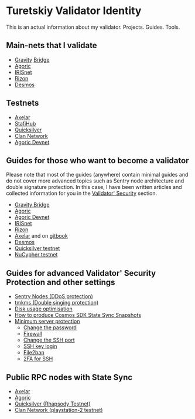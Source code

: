 # Turetskiy Validator Identity
This is an actual information about my validator. Projects. Guides. Tools.
## Main-nets that I validate
- [Gravity](https://www.mintscan.io/gravity-bridge/validators/gravityvaloper1rqhsh8smda90d3n7txty38n44z5qfqpenp3q2v) [Bridge](https://gravity-bridge.ezstaking.io/validators/gravityvaloper1rqhsh8smda90d3n7txty38n44z5qfqpenp3q2v)
- [Agoric](https://main.explorer.agoric.net/validator/agoricvaloper1dg6cl026x7fwjagasv7jjlcjkhn60wujwew05a)
- [IRISnet](https://www.mintscan.io/iris/validators/iva19ul0uva3fgtm6cd6tceprre4ghsfh6h3u29lcg)
- [Rizon](https://www.mintscan.io/rizon/validators/rizonvaloper14qd4n677jxsuh7fqg7z7kvj2dzjqdkv8pqv7tk)
- [Desmos](https://www.mintscan.io/desmos/validators/desmosvaloper1cpr9l93e4s67svqg0crj0v35t3yl2a9zlst74m)

## Testnets
- [Axelar](https://testnet.explorer.testnet.run/axelar-testnet-2/staking/axelarvaloper1eu28tqtanwe0fsl9nrfazr4re3rfewah889qg6)
- [StafiHub](https://testnet-explorer.stafihub.io/stafi-hub-testnet/staking/stafivaloper1zlw3kurp6h6vj87qf5cjxmkgupp82gpvmqn05j)
- [Quicksilver](https://quicksilver.explorers.guru/validator/quickvaloper1qr688u3h9v6xenm7uwn8sp79yh7tgu76cqn2tv)
- [Clan Network](https://testnet.explorer.testnet.run/Clan%20Network/staking/clanvaloper182f9evzshwvf2h6pmcut4qdt26nm5l9jf6w8n3)
- [Agoric Devnet](https://devnet.explorer.agoric.net/agoric/staking/agoricvaloper1v06akzfvj4l5mnzpfua9w66c9z77qtrxkt23vt)

## Guides for those who want to become a validator 
Please note that most of the guides (anywhere) contain minimal guides and do not cover more advanced topics such as Sentry node architecture and double signature protection. In this case, I have been written articles and collected information for you in the [Validator' Security](https://github.com/AlexToTheSun/Validator_Activity#guides-for-advanced-validator-security-protection-and-other-settings) section.
- [Gravity Bridge](https://github.com/AlexToTheSun/Validator_Activity/tree/main/Mainnet-Guides/Gravity-Bridge)
- [Agoric](https://github.com/AlexToTheSun/Validator_Activity/tree/main/Mainnet-Guides/Agoric)
- [Agoric Devnet](https://github.com/AlexToTheSun/Validator_Activity/blob/main/Testnet-guides/Agoric-Devnet.md)
- [IRISnet](https://surftest.gitbook.io/iris-mainnet/)
- [Rizon](https://surftest.gitbook.io/rizon-mainnet/)
- [Axelar](https://github.com/AlexToTheSun/Validator_Activity/tree/main/Testnet-guides/Axelar) and on [gitbook](https://surftest.gitbook.io/axelar-wiki)
- [Desmos](https://surftest.gitbook.io/desmos-mainnet/installing)
- [Quicksilver testnet](https://github.com/AlexToTheSun/Validator_Activity/tree/main/Testnet-guides/Quicksilver)
- [NuCypher testnet](https://medium.com/coinmonks/launch-nucypher-nodes-from-a-to-z-test-network-7bbedd5e4f03)

## Guides for advanced Validator' Security Protection and other settings

- [Sentry Nodes (DDoS protection)](https://surftest.gitbook.io/axelar-wiki/english/sentry-node)
- [tmkms (Double singing protection)](https://github.com/AlexToTheSun/Validator_Activity/blob/main/Mainnet-Guides/Agoric/tmkms-(separated-server).md)
- [Disk usage optimisation](https://surftest.gitbook.io/axelar-wiki/english/disk-usage-optimisation)
- [How to produce Cosmos SDK State Sync Snapshots](https://github.com/AlexToTheSun/Validator_Activity/tree/main/State-Sync)
- [Minimum server protection](https://github.com/AlexToTheSun/Validator_Activity/blob/main/Mainnet-Guides/Minimum-server-protection.md)
  - [Change the password](https://github.com/AlexToTheSun/Validator_Activity/blob/main/Mainnet-Guides/Minimum-server-protection.md#change-the-password)
  - [Firewall](https://github.com/AlexToTheSun/Validator_Activity/blob/main/Mainnet-Guides/Minimum-server-protection.md#firewall-configuration)
  - [Change the SSH port](https://github.com/AlexToTheSun/Validator_Activity/blob/main/Mainnet-Guides/Minimum-server-protection.md#change-the-ssh-port)
  - [SSH key login](https://github.com/AlexToTheSun/Validator_Activity/blob/main/Mainnet-Guides/Minimum-server-protection.md#ssh-key-login)
  - [File2ban](https://github.com/AlexToTheSun/Validator_Activity/blob/main/Mainnet-Guides/Minimum-server-protection.md#install-file2ban)
  - [2FA for SSH](https://github.com/AlexToTheSun/Validator_Activity/blob/main/Mainnet-Guides/Minimum-server-protection.md#2fa-for-ssh)

## Public RPC nodes with State Sync
- [Axelar](https://github.com/AlexToTheSun/Validator_Activity/blob/main/State-Sync/Axelar-testnet-2.md)
- [Agoric](https://github.com/AlexToTheSun/Validator_Activity/blob/main/State-Sync/Agoric-mainnet.md)
- [Quicksilver (Rhapsody Testnet)](https://github.com/AlexToTheSun/Validator_Activity/blob/main/State-Sync/quicksilver-(Rhapsody-Testnet).md)
- [Clan Network (playstation-2 testnet)](https://github.com/AlexToTheSun/Validator_Activity/blob/main/State-Sync/Clan-(playstation-2_testnet).md)
